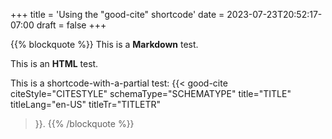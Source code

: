 +++
title = 'Using the "good-cite" shortcode'
date = 2023-07-23T20:52:17-07:00
draft = false
+++

{{% blockquote %}}
This is a **Markdown** test.

This is an <b>HTML</b> test.

This is a shortcode-with-a-partial test: {{< good-cite
  citeStyle="CITESTYLE"
  schemaType="SCHEMATYPE"
  title="TITLE"
  titleLang="en-US"
  titleTr="TITLETR"
>}}.
{{% /blockquote %}}
